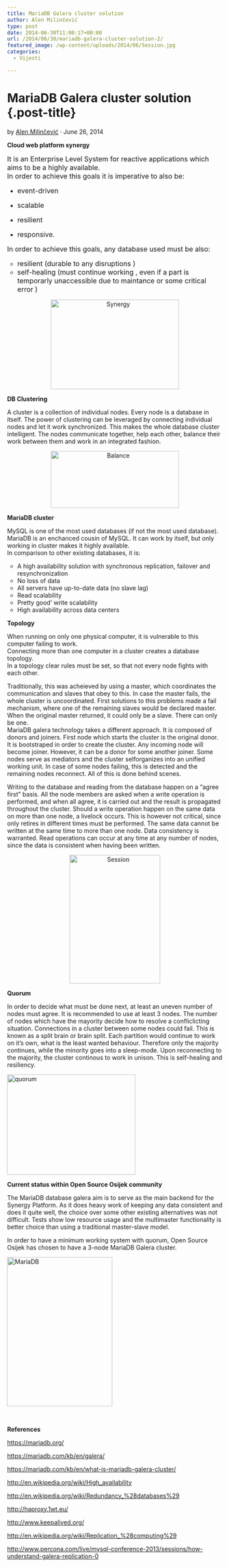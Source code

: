 ```yaml
---
title: MariaDB Galera cluster solution
author: Alen Milinčević
type: post
date: 2014-06-30T11:00:17+00:00
url: /2014/06/30/mariadb-galera-cluster-solution-2/
featured_image: /wp-content/uploads/2014/06/Session.jpg
categories:
  - Vijesti

---
```

# MariaDB Galera cluster solution {.post-title}

<p class="post-byline">
  by <a title="Posts by Alen Milinčević" href="https://www.opensource-osijek.org/wordpress/en/author/alen_milin%c4%8devi%c4%87/" rel="author">Alen Milinčević</a> · June 26, 2014
</p>

<p lang="zxx" style="margin-bottom: 0cm;">
  <strong>Cloud web platform synergy</strong>
</p>

<p lang="zxx" style="margin-bottom: 0cm; font-weight: normal;" align="LEFT">
  <span style="font-size: medium;">It is an Enterprise Level System for reactive applications which aims to be a highly available.<br /> In order to achieve this goals it is imperative to also be:</span>
</p>

  * <p lang="zxx" style="margin-bottom: 0cm; font-weight: normal;" align="LEFT">
      <span style="font-size: medium;">event-driven</span>
    </p>

  * <p lang="zxx" style="margin-bottom: 0cm; font-weight: normal;" align="LEFT">
      <span style="font-size: medium;">scalable</span>
    </p>

  * <p lang="zxx" style="margin-bottom: 0cm; font-weight: normal;" align="LEFT">
      <span style="font-size: medium;">resilient</span>
    </p>

  * <p lang="zxx" style="margin-bottom: 0cm; font-weight: normal;" align="LEFT">
      <span style="font-size: medium;">responsive.</span>
    </p>

<p lang="zxx" style="margin-bottom: 0cm; font-weight: normal;" align="LEFT">
  <span style="font-size: medium;">In order to achieve this goals, any database used must be also:<br /> </span>
</p>

<ul style="list-style-type: circle;">
  <li>
    <span style="font-size: medium;"> resilient (durable to any disruptions )</span>
  </li>
  <li>
    <span style="font-size: medium;"> self-healing (must continue working , even if a part is temporarly unaccessible due to maintance or some critical error )</span>
  </li>
</ul>

<p style="text-align: center;">
  <a href="https://i0.wp.com/www.opensource-osijek.org/wordpress/wp-content/uploads/2014/06/Synergy.jpg?ssl=1" data-rel="lightbox-0" title=""><img class="alignnone size-medium wp-image-1505" src="https://i0.wp.com/www.opensource-osijek.org/wordpress/wp-content/uploads/2014/06/Synergy.jpg?resize=300%2C209&#038;ssl=1" alt="Synergy" width="300" height="209" srcset="https://i0.wp.com/www.opensource-osijek.org/wordpress/wp-content/uploads/2014/06/Synergy.jpg?resize=300%2C209&ssl=1 300w, https://i0.wp.com/www.opensource-osijek.org/wordpress/wp-content/uploads/2014/06/Synergy.jpg?w=649&ssl=1 649w" sizes="(max-width: 300px) 100vw, 300px" data-recalc-dims="1" /></a>
</p>

<p lang="zxx" style="margin-bottom: 0cm;">
  <strong>DB Clustering</strong>
</p>

<p lang="zxx" style="margin-bottom: 0cm;">
  A cluster is a collection of individual nodes. Every node is a database in itself. The power of clustering can be leveraged by connecting individual nodes and let it work synchronized. This makes the whole database cluster intelligent. The nodes communicate together, help each other, balance their work between them and work in an integrated fashion.
</p>

<p lang="zxx" style="margin-bottom: 0cm; text-align: center;">
  <a href="https://i2.wp.com/www.opensource-osijek.org/wordpress/wp-content/uploads/2014/06/Balance.jpg?ssl=1" data-rel="lightbox-1" title=""><img class="alignnone size-medium wp-image-1495" src="https://i2.wp.com/www.opensource-osijek.org/wordpress/wp-content/uploads/2014/06/Balance.jpg?resize=300%2C133&#038;ssl=1" alt="Balance" width="300" height="133" srcset="https://i2.wp.com/www.opensource-osijek.org/wordpress/wp-content/uploads/2014/06/Balance.jpg?resize=300%2C133&ssl=1 300w, https://i2.wp.com/www.opensource-osijek.org/wordpress/wp-content/uploads/2014/06/Balance.jpg?w=689&ssl=1 689w" sizes="(max-width: 300px) 100vw, 300px" data-recalc-dims="1" /></a>
</p>

<p lang="zxx" style="margin-bottom: 0cm;">
  <strong>MariaDB cluster</strong>
</p>

<p lang="zxx" style="margin-bottom: 0cm;">
  MySQL is one of the most used databases (if not the most used database). MariaDB is an enchanced cousin of MySQL. It can work by itself, but only working in cluster makes it highly available.<br /> In comparison to other existing databases, it is:
</p>

<ul style="list-style-type: circle;">
  <li>
    <span style="font-weight: normal;">A high availability solution with synchronous replication, failover and resynchronization</span>
  </li>
  <li>
    No loss of data
  </li>
  <li>
    All servers have up-to-date data (no slave lag)
  </li>
  <li>
    Read scalability
  </li>
  <li>
    Pretty good’ write scalability
  </li>
  <li>
    High availability across data centers
  </li>
</ul>

<p lang="zxx" style="margin-bottom: 0cm;">
  <strong>Topology</strong>
</p>

<p lang="zxx" style="margin-bottom: 0cm;">
  When running on only one physical computer, it is vulnerable to this computer failing to work.<br /> Connecting more than one computer in a cluster creates a database topology.<br /> In a topology clear rules must be set, so that not every node fights with each other.
</p>

<p lang="zxx" style="margin-bottom: 0cm;">
  Traditionally, this was acheieved by using a master, which coordinates the communication and slaves that obey to this. In case the master fails, the whole cluster is uncoordinated. First solutions to this problems made a fail mechanism, where one of the remaining slaves would be declared master. When the original master returned, it could only be a slave. There can only be one.<br /> MariaDB galera technology takes a different approach. It is composed of donors and joiners. First node which starts the cluster is the original donor. It is bootstraped in order to create the cluster. Any incoming node will become joiner. However, it can be a donor for some another joiner. Some nodes serve as mediators and the cluster selforganizes into an unified working unit. In case of some nodes failing, this is detected and the remaining nodes reconnect. All of this is done behind scenes.
</p>

<p lang="zxx" style="margin-bottom: 0cm;">
  Writing to the database and reading from the database happen on a “agree first” basis. All the node members are asked when a write operation is performed, and when all agree, it is carried out and the result is propagated throughout the cluster. Should a write operation happen on the same data on more than one node, a livelock occurs. This is however not critical, since only retires in different times must be performed. The same data cannot be written at the same time to more than one node. Data consistency is warranted. Read operations can occur at any time at any number of nodes, since the data is consistent when having been written.
</p>

<p lang="zxx" style="margin-bottom: 0cm; text-align: center;">
  <a href="https://i0.wp.com/www.opensource-osijek.org/wordpress/wp-content/uploads/2014/06/Session.jpg?ssl=1" data-rel="lightbox-2" title=""><img class="alignnone size-medium wp-image-1502" src="https://i0.wp.com/www.opensource-osijek.org/wordpress/wp-content/uploads/2014/06/Session.jpg?resize=212%2C300&#038;ssl=1" alt="Session" width="212" height="300" srcset="https://i0.wp.com/www.opensource-osijek.org/wordpress/wp-content/uploads/2014/06/Session.jpg?resize=212%2C300&ssl=1 212w, https://i0.wp.com/www.opensource-osijek.org/wordpress/wp-content/uploads/2014/06/Session.jpg?resize=724%2C1024&ssl=1 724w, https://i0.wp.com/www.opensource-osijek.org/wordpress/wp-content/uploads/2014/06/Session.jpg?w=794&ssl=1 794w" sizes="(max-width: 212px) 100vw, 212px" data-recalc-dims="1" /></a>
</p>

<p lang="zxx" style="margin-bottom: 0cm;">
  <strong>Quorum</strong>
</p>

<p lang="zxx" style="margin-bottom: 0cm;">
  In order to decide what must be done next, at least an uneven number of nodes must agree. It is recommended to use at least 3 nodes. The number of nodes which have the mayority decide how to resolve a confliclicting situation. Connections in a cluster between some nodes could fail. This is known as a split brain or brain split. Each partition would continue to work on it’s own, what is the least wanted behaviour. Therefore only the majority continues, while the minority goes into a sleep-mode. Upon reconnecting to the majority, the cluster continous to work in unison. This is self-healing and resiliency.
</p>

<p lang="zxx" style="margin-bottom: 0cm;">
  <img class="alignnone size-medium wp-image-1493 aligncenter" src="https://i2.wp.com/www.opensource-osijek.org/wordpress/wp-content/uploads/2014/06/quorum.jpg?resize=300%2C234&#038;ssl=1" alt="quorum" width="300" height="234" srcset="https://i2.wp.com/www.opensource-osijek.org/wordpress/wp-content/uploads/2014/06/quorum.jpg?resize=300%2C234&ssl=1 300w, https://i2.wp.com/www.opensource-osijek.org/wordpress/wp-content/uploads/2014/06/quorum.jpg?w=625&ssl=1 625w" sizes="(max-width: 300px) 100vw, 300px" data-recalc-dims="1" />
</p>

<p lang="zxx" style="margin-bottom: 0cm;">
  <strong>Current status within Open Source Osijek community</strong>
</p>

<p lang="zxx" style="margin-bottom: 0cm;">
  The MariaDB database galera aim is to serve as the main backend for the Synergy Platform. As it does heavy work of keeping any data consistent and does it quite well, the choice over some other existing alternatives was not difficult. Tests show low resource usage and the multimaster functionality is better choice than using a traditional master-slave model.
</p>

<p lang="zxx" style="margin-bottom: 0cm;">
  In order to have a minimum working system with quorum, Open Source Osijek has chosen to have a 3-node MariaDB Galera cluster.
</p>

<p lang="zxx" style="margin-bottom: 0cm;">
  <a href="https://i1.wp.com/www.opensource-osijek.org/wordpress/wp-content/uploads/2014/06/MariaDB.jpg?ssl=1" data-rel="lightbox-3" title=""><img class=" wp-image-1494 aligncenter" src="https://i1.wp.com/www.opensource-osijek.org/wordpress/wp-content/uploads/2014/06/MariaDB.jpg?resize=246%2C348&#038;ssl=1" alt="MariaDB" width="246" height="348" srcset="https://i1.wp.com/www.opensource-osijek.org/wordpress/wp-content/uploads/2014/06/MariaDB.jpg?resize=212%2C300&ssl=1 212w, https://i1.wp.com/www.opensource-osijek.org/wordpress/wp-content/uploads/2014/06/MariaDB.jpg?resize=724%2C1024&ssl=1 724w, https://i1.wp.com/www.opensource-osijek.org/wordpress/wp-content/uploads/2014/06/MariaDB.jpg?w=794&ssl=1 794w" sizes="(max-width: 246px) 100vw, 246px" data-recalc-dims="1" /></a>
</p>

<p lang="zxx" style="margin-bottom: 0cm;">
  <strong> </strong>
</p>

<p lang="zxx" style="margin-bottom: 0cm;">
  <strong>References</strong>
</p>

<p lang="zxx" style="margin-bottom: 0cm;">
  <a href="https://mariadb.org/">https://mariadb.org/</a>
</p>

<p lang="zxx" style="margin-bottom: 0cm;">
  <a href="https://mariadb.com/kb/en/galera/">https://mariadb.com/kb/en/galera/</a>
</p>

<p lang="zxx" style="margin-bottom: 0cm;">
  <a href="https://mariadb.com/kb/en/what-is-mariadb-galera-cluster/">https://mariadb.com/kb/en/what-is-mariadb-galera-cluster/</a>
</p>

<p lang="zxx" style="margin-bottom: 0cm;">
  <a href="http://en.wikipedia.org/wiki/High_availability">http://en.wikipedia.org/wiki/High_availability</a>
</p>

<p lang="zxx" style="margin-bottom: 0cm;">
  <a href="http://en.wikipedia.org/wiki/Redundancy_%28databases%29">http://en.wikipedia.org/wiki/Redundancy_%28databases%29</a>
</p>

<p lang="zxx" style="margin-bottom: 0cm;">
  <a href="http://haproxy.1wt.eu/">http://haproxy.1wt.eu/</a>
</p>

<p lang="zxx" style="margin-bottom: 0cm;">
  <a href="http://www.keepalived.org/">http://www.keepalived.org/</a>
</p>

<p lang="zxx" style="margin-bottom: 0cm;">
  <a href="http://en.wikipedia.org/wiki/Replication_%28computing%29">http://en.wikipedia.org/wiki/Replication_%28computing%29</a>
</p>

<p lang="zxx" style="margin-bottom: 0cm;">
  <a href="http://www.percona.com/live/mysql-conference-2013/sessions/how-understand-galera-replication-0">http://www.percona.com/live/mysql-conference-2013/sessions/how-understand-galera-replication-0</a>
</p>